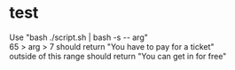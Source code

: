 # test
Use "bash ./script.sh | bash -s -- arg" \
65 > arg > 7 should return "You have to pay for a ticket" \
outside of this range should return "You can get in for free"
